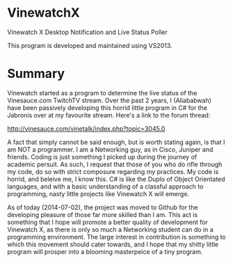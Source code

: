 VinewatchX
==========

Vinewatch X Desktop Notification and Live Status Poller

This program is developed and maintained using VS2013. 

Summary
=======

Vinewatch started as a program to determine the live status of the Vinesauce.com TwitchTV stream. Over the past 2 years, I (Aliababwah) have been passively developing this horrid little program in C# for the Jabronis over at my favourite stream. Here's a link to the forum thread:

http://vinesauce.com/vinetalk/index.php?topic=3045.0

A fact that simply cannot be said enough, but is worth stating again, is that I am NOT a programmer. I am a Networking guy, as in Cisco, Juniper and friends. Coding is just something I picked up during the journey of academic persuit. As such, I request that those of you who do rifle through my code, do so with strict composure regarding my practices. My code is horrid, and beleive me, I know this. C# is like the Duplo of Object Orientated languages, and with a basic understanding of a classful approach to programming, nasty little projects like Vinewatch X will emerge.

As of today (2014-07-02), the project was moved to Github for the developing pleasure of those far more skilled than I am. This act is something that I hope will promote a better quality of development for Vinewatch X, as there is only so much a Networking student can do in a programming environment. The large interest in contribution is something to which this movement should cater towards, and I hope that my shitty little program will prosper into a blooming masterpeice of a tiny program.
